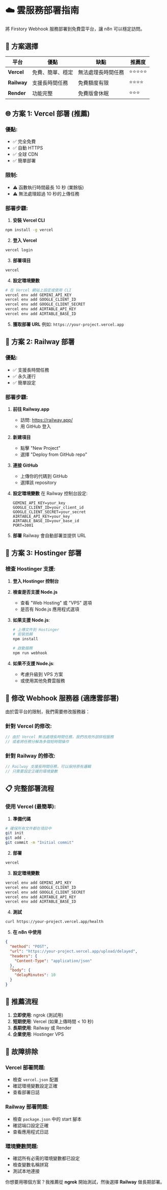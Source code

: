 # ☁️ 雲服務部署指南

將 Firstory Webhook 服務部署到免費雲平台，讓 n8n 可以穩定訪問。

## 🚀 方案選擇

| 平台 | 優點 | 缺點 | 推薦度 |
|------|------|------|--------|
| **Vercel** | 免費、簡單、穩定 | 無法處理長時間任務 | ⭐⭐⭐⭐⭐ |
| **Railway** | 支援長時間任務 | 免費額度有限 | ⭐⭐⭐⭐ |
| **Render** | 功能完整 | 免費版會休眠 | ⭐⭐⭐ |

## 🌐 方案 1: Vercel 部署 (推薦)

### 優點:
- ✅ 完全免費
- ✅ 自動 HTTPS
- ✅ 全球 CDN
- ✅ 簡單部署

### 限制:
- ⚠️ 函數執行時間最長 10 秒 (業餘版)
- ⚠️ 無法處理超過 10 秒的上傳任務

### 部署步驟:

1. **安裝 Vercel CLI**
```bash
npm install -g vercel
```

2. **登入 Vercel**
```bash
vercel login
```

3. **部署項目**
```bash
vercel
```

4. **設定環境變數**
```bash
# 在 Vercel 網站上設定或使用 CLI
vercel env add GEMINI_API_KEY
vercel env add GOOGLE_CLIENT_ID
vercel env add GOOGLE_CLIENT_SECRET
vercel env add AIRTABLE_API_KEY
vercel env add AIRTABLE_BASE_ID
```

5. **獲取部署 URL**
例如: `https://your-project.vercel.app`

## 🚂 方案 2: Railway 部署

### 優點:
- ✅ 支援長時間任務
- ✅ 永久運行
- ✅ 簡單設定

### 部署步驟:

1. **前往 Railway.app**
   - 訪問: https://railway.app/
   - 用 GitHub 登入

2. **新建項目**
   - 點擊 "New Project"
   - 選擇 "Deploy from GitHub repo"

3. **連接 GitHub**
   - 上傳你的代碼到 GitHub
   - 選擇該 repository

4. **設定環境變數**
   在 Railway 控制台設定:
   ```
   GEMINI_API_KEY=your_key
   GOOGLE_CLIENT_ID=your_client_id
   GOOGLE_CLIENT_SECRET=your_secret
   AIRTABLE_API_KEY=your_key
   AIRTABLE_BASE_ID=your_base_id
   PORT=3001
   ```

5. **部署**
   Railway 會自動部署並提供 URL

## 🎯 方案 3: Hostinger 部署

### 檢查 Hostinger 支援:

1. **登入 Hostinger 控制台**
2. **檢查是否支援 Node.js**
   - 查看 "Web Hosting" 或 "VPS" 選項
   - 是否有 Node.js 應用程式選項

3. **如果支援 Node.js**:
   ```bash
   # 上傳文件到 Hostinger
   # 安裝依賴
   npm install
   
   # 啟動服務
   npm run webhook
   ```

4. **如果不支援 Node.js**:
   - 考慮升級到 VPS 方案
   - 或使用其他免費雲服務

## 🔧 修改 Webhook 服務器 (適應雲部署)

由於雲平台的限制，我們需要修改服務器：

### 針對 Vercel 的修改:

```javascript
// 由於 Vercel 無法處理長時間任務，我們改用外部排程服務
// 或者將任務分解為多個短時間操作
```

### 針對 Railway 的修改:

```javascript
// Railway 支援長時間任務，可以保持原有邏輯
// 只需要設定正確的環境變數
```

## 📋 完整部署流程

### 使用 Vercel (最簡單):

1. **準備代碼**
```bash
# 確保所有文件都在項目中
git init
git add .
git commit -m "Initial commit"
```

2. **部署**
```bash
vercel
```

3. **設定環境變數**
```bash
vercel env add GEMINI_API_KEY
vercel env add GOOGLE_CLIENT_ID  
vercel env add GOOGLE_CLIENT_SECRET
vercel env add AIRTABLE_API_KEY
vercel env add AIRTABLE_BASE_ID
```

4. **測試**
```bash
curl https://your-project.vercel.app/health
```

5. **在 n8n 中使用**
```json
{
  "method": "POST",
  "url": "https://your-project.vercel.app/upload/delayed",
  "headers": {
    "Content-Type": "application/json"
  },
  "body": {
    "delayMinutes": 10
  }
}
```

## 🎯 推薦流程

1. **立即使用**: ngrok (測試用)
2. **短期使用**: Vercel (如果上傳時間 < 10 秒)
3. **長期使用**: Railway 或 Render
4. **企業使用**: Hostinger VPS

## 🔧 故障排除

### Vercel 部署問題:
- 檢查 `vercel.json` 配置
- 確認環境變數設定正確
- 查看部署日誌

### Railway 部署問題:
- 檢查 `package.json` 中的 start 腳本
- 確認端口設定正確
- 查看應用程式日誌

### 環境變數問題:
- 確認所有必需的環境變數都已設定
- 檢查變數名稱拼寫
- 測試本地連接

你想要用哪個方案？我推薦從 **ngrok** 開始測試，然後選擇 **Railway** 做長期部署。 
